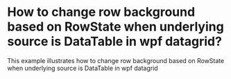 # How to change row background based on RowState when underlying source is DataTable in wpf datagrid?
This example illustrates how to change row background based on RowState when underlying source is DataTable in wpf datagrid
